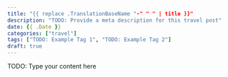 ```yaml
---
title: "{{ replace .TranslationBaseName "-" " " | title }}"
description: "TODO: Provide a meta description for this travel post"
date: {{ .Date }}
categories: ["travel"]
tags: ["TODO: Example Tag 1", "TODO: Example Tag 2"]
draft: true
---
```


TODO: Type your content here

